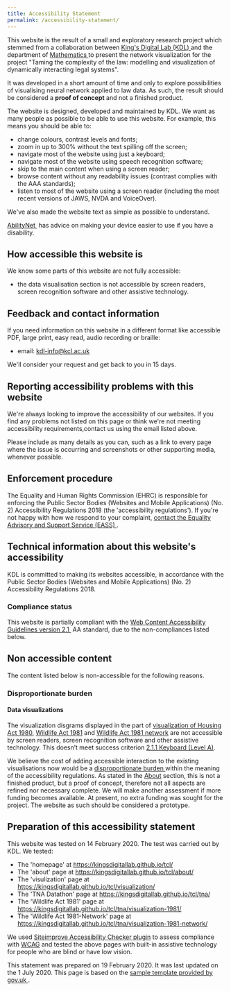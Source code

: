 ```yaml
---
title: Accessibility Statement
permalink: /accessibility-statement/
---
```


<div class="narrow">
    <p>This website is the result of a small and exploratory research project which stemmed from a collaboration between <a href="//www.kdl.kcl.ac.uk/">King's Digital Lab (KDL) <i class="fas fa-external-link" aria-label="external link"></i></a> and the department of <a href="//www.kcl.ac.uk/mathematics">Mathematics <i class="fas fa-external-link" aria-label="external link"></i></a> to present the network visualization for the project "Taming the complexity of the law: modelling and visualization of dynamically interacting legal systems".</p>
    <p>It was developed in a short amount of time and only to explore possibilities of visualising neural network applied to law data. As such, the result should be considered a <strong>proof of concept</strong> and not a finished product.</p>
    <p>The website is designed, developed and maintained by KDL. We want as many people as possible to be able to use this website. For example, this means you should be able to:</p>
        <ul>
            <li>change colours, contrast levels and fonts;</li>
            <li>zoom in up to 300% without the text spilling off the screen;</li>
            <li>navigate most of the website using just a keyboard;</li>
            <li>navigate most of the website using speech recognition software;</li>
            <li>skip to the main content when using a screen reader;</li>
            <li>browse content without any readability issues (contrast complies with the AAA standards);</li>
            <li>listen to most of the website using a screen reader (including the most recent versions of JAWS, NVDA and VoiceOver).</li>
        </ul>
    <p>We've also made the website text as simple as possible to understand.</p>
    <p><a href="//mcmw.abilitynet.org.uk/">AbilityNet <i class="fas fa-external-link" aria-label="external link"></i></a> has advice on making your device easier to use if you have a disability.</p>

<h2>How accessible this website is</h2>
    <p>We know some parts of this website are not fully accessible:</p>
	    <ul>
            <li>the data visualisation section is not accessible by screen readers, screen recognition software and other assistive technology.</li>
        </ul>

<h2>Feedback and contact information</h2>
    <p>If you need information on this website in a different format like accessible PDF, large print, easy read, audio recording or braille:</p>
        <ul>
            <li>email: <a href="mailto:kdl-info@kcl.ac.uk">kdl-info@kcl.ac.uk</a></li>
        </ul>
    <p>We'll consider your request and get back to you in 15 days.</p>

<h2>Reporting accessibility problems with this website</h2>
    <p>We're always looking to improve the accessibility of our websites. If you find any problems not listed on this page or think we're not meeting accessibility requirements,contact us using the email listed above.</p>
    <p>Please include as many details as you can, such as a link to every page where the issue is occurring and screenshots or other supporting media, whenever possible.</p>

<h2>Enforcement procedure</h2>
    <p>The Equality and Human Rights Commission (EHRC) is responsible for enforcing the Public Sector Bodies (Websites and Mobile Applications) (No. 2) Accessibility Regulations 2018 (the 'accessibility regulations'). If you're not happy with how we respond to your complaint, <a href="//www.equalityadvisoryservice.com/">contact the Equality Advisory and Support Service (EASS) <i class="fas fa-external-link" aria-label="external link"></i></a>.</p>

<h2>Technical information about this website's accessibility</h2>
    <p>KDL is committed to making its websites accessible, in accordance with the Public Sector Bodies (Websites and Mobile Applications) (No. 2) Accessibility Regulations 2018.</p>

<h3>Compliance status</h3>
    <p>This website is partially compliant with the <a href="//www.w3.org/TR/WCAG21/">Web Content Accessibility Guidelines version 2.1 <i class="fas fa-external-link" aria-label="external link"></i></a> AA standard, due to the non-compliances listed below.</p>

<h2>Non accessible content</h2>
<p>The content listed below is non-accessible for the following reasons.<p>

<h3>Disproportionate burden</h3>
<h4>Data visualizations</h4>
<p>The visualization disgrams displayed in the part of <a href="//kingsdigitallab.github.io/tcl/visualization/">visualization of Housing Act 1980</a>, <a href="//kingsdigitallab.github.io/tcl/tna/visualization-1981/"> Wildlife Act 1981</a> and <a href="//kingsdigitallab.github.io/tcl/tna/visualization-1981-network/">Wildlife Act 1981 network</a> are not accessible by screen readers, screen recognition software and other assistive technology. This doesn’t meet success criterion <a href="https://www.w3.org/TR/WCAG21/#keyboard">2.1.1 Keyboard (Level A)</a>.</p>

<p>We believe the cost of adding accessible interaction to the existing visualisations now would be a <a href="//www.legislation.gov.uk/uksi/2018/952/regulation/7/made">disproportionate burden <i class="fas fa-external-link" aria-label="external link"></i></a> within the meaning of the accessibility regulations. As stated in the <a href="/tcl/about/">About</a> section, this is not a finished product, but a proof of concept, therefore not all aspects are refined nor necessary complete. We will make another assessment if more funding becomes available. At present, no extra funding was sought for the project. The website as such should be considered a prototype.</p>


<h2>Preparation of this accessibility statement</h2>
<p>This website was tested on 14 February 2020. The test was carried out by KDL. We tested:</p>
    <ul>
        <li>The 'homepage' at <a href="https://kingsdigitallab.github.io/tcl/">https://kingsdigitallab.github.io/tcl/</a></li>
	    <li>The 'about' page at <a href="https://kingsdigitallab.github.io/tcl/about/">https://kingsdigitallab.github.io/tcl/about/</a></li>
	    <li>The 'visulization' page at <a href="https://kingsdigitallab.github.io/tcl/visualization/">https://kingsdigitallab.github.io/tcl/visualization/</a></li>
	    <li>The 'TNA Datathon' page at <a href="https://kingsdigitallab.github.io/tcl/tna/">https://kingsdigitallab.github.io/tcl/tna/</a></li>
	    <li>The 'Wildlife Act 1981' page at <a href="https://kingsdigitallab.github.io/tcl/tna/visualization-1981/">https://kingsdigitallab.github.io/tcl/tna/visualization-1981/</a></li>
        <li>The 'Wildlife Act 1981-Network' page at <a href="https://kingsdigitallab.github.io/tcl/tna/visualization-1981-network/">https://kingsdigitallab.github.io/tcl/tna/visualization-1981-network/</a></li>
    </ul>

<p>We used <a href="//siteimprove.com/en/core-platform/integrations/browser-extensions/">Siteimprove Accessibility Checker plugin</a> to assess compliance with <a href="//www.w3.org/TR/WCAG21/">WCAG</a> and tested the above pages with built-in assistive technology for people who are blind or have low vision.</p>
<p>This statement was prepared on 19 February 2020. It was last updated on the 1 July 2020. This page is based on the <a href="https://www.gov.uk/government/publications/sample-accessibility-statement/sample-accessibility-statement-for-a-fictional-public-sector-website">sample template provided by gov.uk <i class="fas fa-external-link" aria-label="external link"></i></a>.</p>

